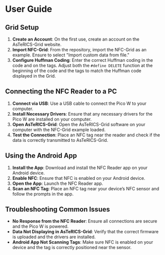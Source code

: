 # User Guide

## Grid Setup
1. **Create an Account**: On the first use, create an account on the AsTeRICS-Grid website.
2. **Import NFC-Grid**: From the repository, import the NFC-Grid as an example. Ensure to select "Import custom data from file."
3. **Configure Huffman Coding**: Enter the correct Huffman coding in the code and on the tags. Adjust both the `#define DELETE` function at the beginning of the code and the tags to match the Huffman code displayed in the Grid.

## Connecting the NFC Reader to a PC
1. **Connect via USB**: Use a USB cable to connect the Pico W to your computer.
2. **Install Necessary Drivers**: Ensure that any necessary drivers for the Pico W are installed on your computer.
3. **Open AsTeRICS-Grid**: Open the AsTeRICS-Grid software on your computer with the NFC-Grid example loaded.
4. **Test the Connection**: Place an NFC tag near the reader and check if the data is correctly transmitted to AsTeRICS-Grid.

## Using the Android App
1. **Install the App**: Download and install the NFC Reader app on your Android device.
2. **Enable NFC**: Ensure that NFC is enabled on your Android device.
3. **Open the App**: Launch the NFC Reader app.
4. **Scan an NFC Tag**: Place an NFC tag near your device’s NFC sensor and follow the prompts in the app.

## Troubleshooting Common Issues
- **No Response from the NFC Reader**: Ensure all connections are secure and the Pico W is powered.
- **Data Not Displaying in AsTeRICS-Grid**: Verify that the correct firmware is uploaded and the drivers are installed.
- **Android App Not Scanning Tags**: Make sure NFC is enabled on your device and the tag is correctly positioned near the sensor.
